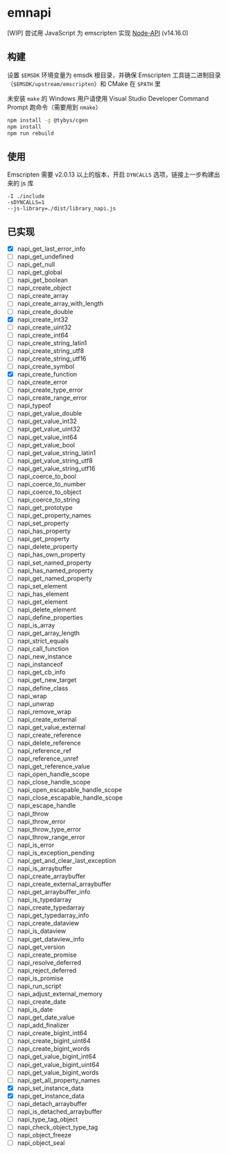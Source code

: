 # emnapi

[WIP] 尝试用 JavaScript 为 emscripten 实现 [Node-API](https://nodejs.org/dist/latest-v14.x/docs/api/n-api.html) (v14.16.0)

## 构建

设置 `$EMSDK` 环境变量为 emsdk 根目录，并确保 Emscripten 工具链二进制目录（`$EMSDK/upstream/emscripten`）和 CMake 在 `$PATH` 里

未安装 `make` 的 Windows 用户请使用 Visual Studio Developer Command Prompt 跑命令（需要用到 `nmake`）

```bash
npm install -g @tybys/cgen
npm install
npm run rebuild
```

## 使用

Emscripten 需要 v2.0.13 以上的版本，开启 `DYNCALLS` 选项，链接上一步构建出来的 js 库

```
-I ./include
-sDYNCALLS=1
--js-library=./dist/library_napi.js
```

## 已实现

- [x] napi_get_last_error_info
- [ ] napi_get_undefined
- [ ] napi_get_null
- [ ] napi_get_global
- [ ] napi_get_boolean
- [ ] napi_create_object
- [ ] napi_create_array
- [ ] napi_create_array_with_length
- [ ] napi_create_double
- [x] napi_create_int32
- [ ] napi_create_uint32
- [ ] napi_create_int64
- [ ] napi_create_string_latin1
- [ ] napi_create_string_utf8
- [ ] napi_create_string_utf16
- [ ] napi_create_symbol
- [x] napi_create_function
- [ ] napi_create_error
- [ ] napi_create_type_error
- [ ] napi_create_range_error
- [ ] napi_typeof
- [ ] napi_get_value_double
- [ ] napi_get_value_int32
- [ ] napi_get_value_uint32
- [ ] napi_get_value_int64
- [ ] napi_get_value_bool
- [ ] napi_get_value_string_latin1
- [ ] napi_get_value_string_utf8
- [ ] napi_get_value_string_utf16
- [ ] napi_coerce_to_bool
- [ ] napi_coerce_to_number
- [ ] napi_coerce_to_object
- [ ] napi_coerce_to_string
- [ ] napi_get_prototype
- [ ] napi_get_property_names
- [ ] napi_set_property
- [ ] napi_has_property
- [ ] napi_get_property
- [ ] napi_delete_property
- [ ] napi_has_own_property
- [ ] napi_set_named_property
- [ ] napi_has_named_property
- [ ] napi_get_named_property
- [ ] napi_set_element
- [ ] napi_has_element
- [ ] napi_get_element
- [ ] napi_delete_element
- [ ] napi_define_properties
- [ ] napi_is_array
- [ ] napi_get_array_length
- [ ] napi_strict_equals
- [ ] napi_call_function
- [ ] napi_new_instance
- [ ] napi_instanceof
- [ ] napi_get_cb_info
- [ ] napi_get_new_target
- [ ] napi_define_class
- [ ] napi_wrap
- [ ] napi_unwrap
- [ ] napi_remove_wrap
- [ ] napi_create_external
- [ ] napi_get_value_external
- [ ] napi_create_reference
- [ ] napi_delete_reference
- [ ] napi_reference_ref
- [ ] napi_reference_unref
- [ ] napi_get_reference_value
- [ ] napi_open_handle_scope
- [ ] napi_close_handle_scope
- [ ] napi_open_escapable_handle_scope
- [ ] napi_close_escapable_handle_scope
- [ ] napi_escape_handle
- [ ] napi_throw
- [ ] napi_throw_error
- [ ] napi_throw_type_error
- [ ] napi_throw_range_error
- [ ] napi_is_error
- [ ] napi_is_exception_pending
- [ ] napi_get_and_clear_last_exception
- [ ] napi_is_arraybuffer
- [ ] napi_create_arraybuffer
- [ ] napi_create_external_arraybuffer
- [ ] napi_get_arraybuffer_info
- [ ] napi_is_typedarray
- [ ] napi_create_typedarray
- [ ] napi_get_typedarray_info
- [ ] napi_create_dataview
- [ ] napi_is_dataview
- [ ] napi_get_dataview_info
- [ ] napi_get_version
- [ ] napi_create_promise
- [ ] napi_resolve_deferred
- [ ] napi_reject_deferred
- [ ] napi_is_promise
- [ ] napi_run_script
- [ ] napi_adjust_external_memory
- [ ] napi_create_date
- [ ] napi_is_date
- [ ] napi_get_date_value
- [ ] napi_add_finalizer
- [ ] napi_create_bigint_int64
- [ ] napi_create_bigint_uint64
- [ ] napi_create_bigint_words
- [ ] napi_get_value_bigint_int64
- [ ] napi_get_value_bigint_uint64
- [ ] napi_get_value_bigint_words
- [ ] napi_get_all_property_names
- [x] napi_set_instance_data
- [x] napi_get_instance_data
- [ ] napi_detach_arraybuffer
- [ ] napi_is_detached_arraybuffer
- [ ] napi_type_tag_object
- [ ] napi_check_object_type_tag
- [ ] napi_object_freeze
- [ ] napi_object_seal
